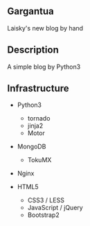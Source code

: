 Gargantua
---
Laisky's new blog by hand

## Description

A simple blog by Python3

## Infrastructure

- Python3
    - tornado
    - jinja2
    - Motor

- MongoDB
    - TokuMX

- Nginx

- HTML5
    - CSS3 / LESS
    - JavaScript / jQuery
    - Bootstrap2
